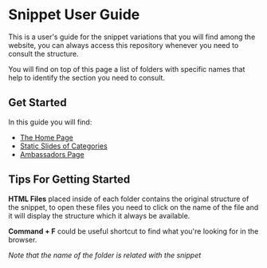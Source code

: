 # Snippet User Guide

This is a user's guide for the snippet variations that you will find among the website, you can always access this repository whenever you need to consult the structure.

You will find on top of this page a list of folders with specific names that help to identify the section you need to consult.



## Get Started

In this guide you will find: 

- [The Home Page](https://github.com/lindacastillor/motley_snippet_guide/home)
- [Static Slides of Categories](https://github.com/lindacastillor/motley_snippet_guide/static_slides)
- [Ambassadors Page](https://github.com/lindacastillor/motley_snippet_guide/ambassadors)

## Tips For Getting Started

**HTML Files** placed inside of each folder contains the original structure of the snippet, to open these files you need to click on the name of the file and it will display the structure which it always be available.

**Command + F** could be useful shortcut to find what you're looking for in the browser.

*Note that the name of the folder is related with the snippet*
